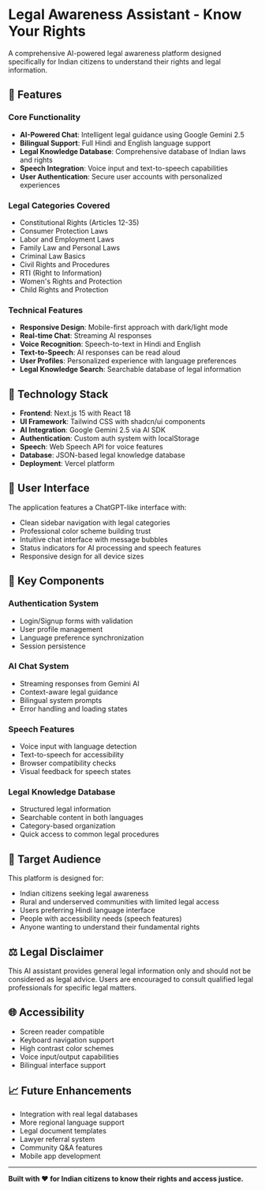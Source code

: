 # Legal Awareness Assistant - Know Your Rights

A comprehensive AI-powered legal awareness platform designed specifically for Indian citizens to understand their rights and legal information.

## 🌟 Features

### Core Functionality
- **AI-Powered Chat**: Intelligent legal guidance using Google Gemini 2.5
- **Bilingual Support**: Full Hindi and English language support
- **Legal Knowledge Database**: Comprehensive database of Indian laws and rights
- **Speech Integration**: Voice input and text-to-speech capabilities
- **User Authentication**: Secure user accounts with personalized experiences

### Legal Categories Covered
- Constitutional Rights (Articles 12-35)
- Consumer Protection Laws
- Labor and Employment Laws
- Family Law and Personal Laws
- Criminal Law Basics
- Civil Rights and Procedures
- RTI (Right to Information)
- Women's Rights and Protection
- Child Rights and Protection

### Technical Features
- **Responsive Design**: Mobile-first approach with dark/light mode
- **Real-time Chat**: Streaming AI responses
- **Voice Recognition**: Speech-to-text in Hindi and English
- **Text-to-Speech**: AI responses can be read aloud
- **User Profiles**: Personalized experience with language preferences
- **Legal Knowledge Search**: Searchable database of legal information

## 🚀 Technology Stack

- **Frontend**: Next.js 15 with React 18
- **UI Framework**: Tailwind CSS with shadcn/ui components
- **AI Integration**: Google Gemini 2.5 via AI SDK
- **Authentication**: Custom auth system with localStorage
- **Speech**: Web Speech API for voice features
- **Database**: JSON-based legal knowledge database
- **Deployment**: Vercel platform

## 📱 User Interface

The application features a ChatGPT-like interface with:
- Clean sidebar navigation with legal categories
- Professional color scheme building trust
- Intuitive chat interface with message bubbles
- Status indicators for AI processing and speech features
- Responsive design for all device sizes

## 🔧 Key Components

### Authentication System
- Login/Signup forms with validation
- User profile management
- Language preference synchronization
- Session persistence

### AI Chat System
- Streaming responses from Gemini AI
- Context-aware legal guidance
- Bilingual system prompts
- Error handling and loading states

### Speech Features
- Voice input with language detection
- Text-to-speech for accessibility
- Browser compatibility checks
- Visual feedback for speech states

### Legal Knowledge Database
- Structured legal information
- Searchable content in both languages
- Category-based organization
- Quick access to common legal procedures

## 🎯 Target Audience

This platform is designed for:
- Indian citizens seeking legal awareness
- Rural and underserved communities with limited legal access
- Users preferring Hindi language interface
- People with accessibility needs (speech features)
- Anyone wanting to understand their fundamental rights

## ⚖️ Legal Disclaimer

This AI assistant provides general legal information only and should not be considered as legal advice. Users are encouraged to consult qualified legal professionals for specific legal matters.

## 🌐 Accessibility

- Screen reader compatible
- Keyboard navigation support
- High contrast color schemes
- Voice input/output capabilities
- Bilingual interface support

## 📈 Future Enhancements

- Integration with real legal databases
- More regional language support
- Legal document templates
- Lawyer referral system
- Community Q&A features
- Mobile app development

---

**Built with ❤️ for Indian citizens to know their rights and access justice.**
